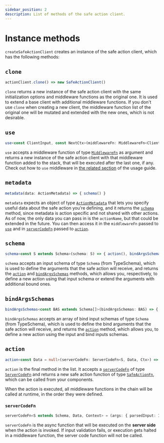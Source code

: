 ```yaml
---
sidebar_position: 2
description: List of methods of the safe action client.
---
```


# Instance methods

`createSafeActionClient` creates an instance of the safe action client, which has the following methods:

## `clone`

```typescript
actionClient.clone() => new SafeActionClient()
```

`clone` returns a new instance of the safe action client with the same initialization options and middleware functions as the original one. It is used to extend a base client with additional middleware functions. If you don't use `clone` when creating a new client, the middleware function list of the original one will be mutated and extended with the new ones, which is not desirable.

## `use`

```typescript
use<const ClientInput, const NextCtx>(middlewareFn: MiddlewareFn<ClientInput, Ctx, NextCtx>) => new SafeActionClient()
```

`use` accepts a middleware function of type [`MiddlewareFn`](/docs/types#middlewarefn) as argument and returns a new instance of the safe action client with that middleware function added to the stack, that will be executed after the last one, if any. Check out how to `use` middleware in [the related section](/docs/usage/middleware) of the usage guide.

## `metadata`

```typescript
metadata(data: ActionMetadata) => { schema() }
```

`metadata` expects an object of type [`ActionMetadata`](/docs/types#actionmetadata) that lets you specify useful data about the safe action you're defining, and it returns the [`schema`](#schema) method, since metadata is action specific and not shared with other actions. As of now, the only data you can pass in is the `actionName`, but that could be extended in the future. You can then access it in the `middlewareFn` passed to [`use`](#use) and in [`serverCodeFn`](#servercodefn) passed to [`action`](#action).

## `schema`

```typescript
schema<const S extends Schema>(schema: S) => { action(), bindArgsSchemas() }
```

`schema` accepts an input schema of type `Schema` (from TypeSchema), which is used to define the arguments that the safe action will receive, and returns the [`action`](#action) and [`bindArgsSchemas`](#bindargsschemas) methods, which allows you, respectively, to define a new action using that input schema or extend the arguments with additional bound ones.

## `bindArgsSchemas`

```typescript
bindArgsSchemas<const BAS extends Schema[]>(bindArgsSchemas: BAS) => { action() }
```

`bindArgsSchemas` accepts an array of bind input schemas of type `Schema` (from TypeSchema), which is used to define the bind arguments that the safe action will receive, and returns the [`action`](#action) method, which allows you, to define a new action using the input and bind inputs schemas.

## `action`

```typescript
action<const Data = null>(serverCodeFn: ServerCodeFn<S, Data, Ctx>) => SafeActionFn<S, Data>
```

`action` is the final method in the list. It accepts a [`serverCodeFn`](#servercodefn) of type [`ServerCodeFn`](/docs/types#servercodefn) and returns a new safe action function of type [`SafeActionFn`](/docs/types#safeactionfn), which can be called from your components.

When the action is executed, all middleware functions in the chain will be called at runtime, in the order they were defined.

### `serverCodeFn`

```typescript
serverCodeFn<S extends Schema, Data, Context> = (args: { parsedInput: Infer<S>, ctx: Context; metadata: ActionMetadata }) => Promise<Data>;
```

`serverCodeFn` is the async function that will be executed on the **server side** when the action is invoked. If input validation fails, or execution gets halted in a middleware function, the server code function will not be called.
